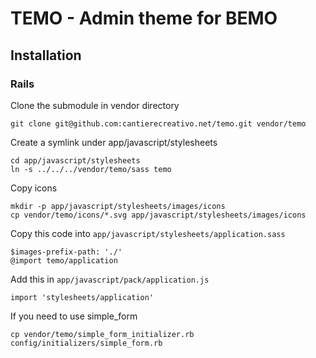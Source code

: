# TEMO - Admin theme for BEMO

## Installation
### Rails
Clone the submodule in vendor directory
```
git clone git@github.com:cantierecreativo.net/temo.git vendor/temo
```

Create a symlink under app/javascript/stylesheets

```
cd app/javascript/stylesheets
ln -s ../../../vendor/temo/sass temo
```

Copy icons
```
mkdir -p app/javascript/stylesheets/images/icons
cp vendor/temo/icons/*.svg app/javascript/stylesheets/images/icons
```

Copy this code into `app/javascript/stylesheets/application.sass`
```
$images-prefix-path: './'
@import temo/application
```

Add this in `app/javascript/pack/application.js`
```
import 'stylesheets/application'
```


If you need to use simple_form
```
cp vendor/temo/simple_form_initializer.rb config/initializers/simple_form.rb
```
